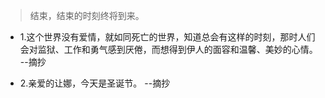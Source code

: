 >结束，结束的时刻终将到来。

- 1.这个世界没有爱情，就如同死亡的世界，知道总会有这样的时刻，那时人们会对监狱、工作和勇气感到厌倦，而想得到伊人的面容和温馨、美妙的心情。 --摘抄

- 2.亲爱的让娜，今天是圣诞节。 --摘抄
